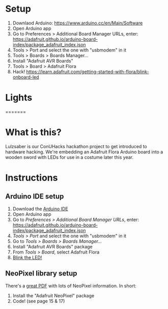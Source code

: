 # Setup

1. Downlaod Arduino: https://www.arduino.cc/en/Main/Software
2. Open Arduino app
3. Go to Preferences > Additional Board Manager URLs, enter: https://adafruit.github.io/arduino-board-index/package_adafruit_index.json
4. Tools > Port and select the one with "usbmodem" in it
5. Tools > Boards > Boards Manager...
6. Install "Adafruit AVR Boards"
7. Tools > Board > Adafruit Flora
8. Hack! https://learn.adafruit.com/getting-started-with-flora/blink-onboard-led

# Lights

=======
# What is this?
Lulzsaber is our ConUHacks hackathon project to get introduced to hardware hacking. We're embedding an Adafruit Flora Arduino board into a wooden sword with LEDs for use in a costume later this year.

# Instructions
## Arduino IDE setup
1. Download the [Arduino IDE](https://www.arduino.cc/en/Main/Software)
2. Open Arduino app
3. Go to *Preferences > Additional Board Manager URLs*, enter: https://adafruit.github.io/arduino-board-index/package_adafruit_index.json
4. *Tools > Port* and select the one with "usbmodem" in it
5. Go to *Tools > Boards > Boards Manager...*
6. Install "Adafruit AVR Boards" package
7. From *Tools > Board*, select Adafruit Flora
8. [Blink the LED!](https://learn.adafruit.com/getting-started-with-flora/blink-onboard-led)

## NeoPixel library setup
There's a [great PDF](https://learn.adafruit.com/downloads/pdf/adafruit-neopixel-uberguide.pdf) with lots of NeoPixel information. In short:
1. Install the "Adafruit NeoPixel" package
2. Code! (see page 15 & 17)
